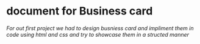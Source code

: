 # document for Business card

###### For out first project we had to design busniess card and impliment them in code using html and css and try to showcase them in a structed manner


